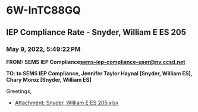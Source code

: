 # 6W-InTC88GQ
## IEP Compliance Rate - Snyder, William E ES 205
### May 9, 2022, 5:49:22 PM
**FROM: SEMS IEP Compliance<sems-iep-compliance-user@nv.ccsd.net>**

**TO: to SEMS IEP Compliance, Jennifer Taylor Haynal [Snyder, William ES], Chary Moroz [Snyder, William ES]**


Greetings,  





* [Attachment: Snyder, William E ES 205.xlsx](6W-InTC88GQ-attachment-1.xlsx)

